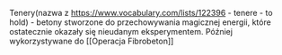 Tenery(nazwa z https://www.vocabulary.com/lists/122396 - tenere - to hold) - betony stworzone do przechowywania magicznej energii, które ostatecznie okazały się nieudanym eksperymentem. Później wykorzystywane do [[Operacja Fibrobeton]] 


